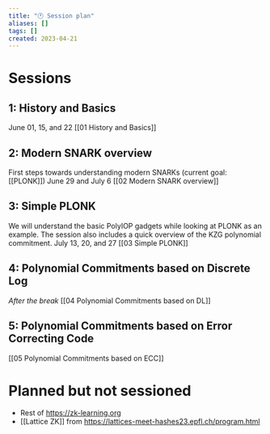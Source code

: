 ```yaml
---
title: "🕐 Session plan"
aliases: []
tags: []
created: 2023-04-21
---
```


# Sessions
## 1: History and Basics
June 01, 15, and 22
[[01 History and Basics]]

## 2: Modern SNARK overview
First steps towards understanding modern SNARKs (current goal: [[PLONK]])
June 29 and July 6
[[02 Modern SNARK overview]]

## 3: Simple PLONK
We will understand the basic PolyIOP gadgets while looking at PLONK as an example. The session also includes a quick overview of the KZG polynomial commitment. 
July 13, 20, and 27
[[03 Simple PLONK]]

## 4: Polynomial Commitments based on Discrete Log
*After the break*
[[04 Polynomial Commitments based on DL]]

## 5: Polynomial Commitments based on Error Correcting Code
[[05 Polynomial Commitments based on ECC]]

# Planned but not sessioned
- Rest of https://zk-learning.org
- [[Lattice ZK]] from https://lattices-meet-hashes23.epfl.ch/program.html